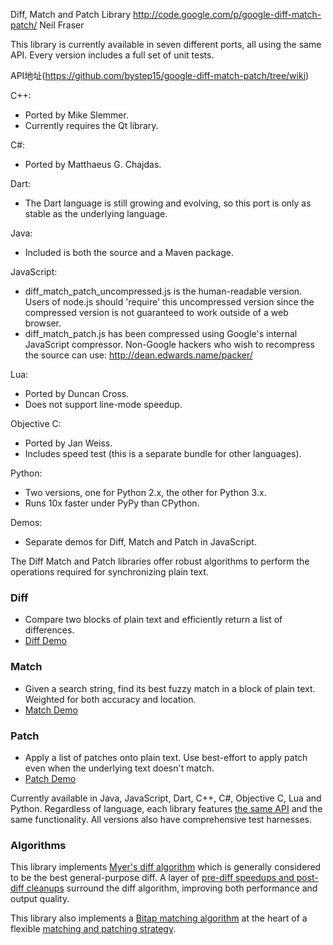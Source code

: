 Diff, Match and Patch Library
http://code.google.com/p/google-diff-match-patch/
Neil Fraser

This library is currently available in seven different ports, all using the same API.
Every version includes a full set of unit tests.

API地址(https://github.com/bystep15/google-diff-match-patch/tree/wiki)

C++:
* Ported by Mike Slemmer.
* Currently requires the Qt library.

C#:
* Ported by Matthaeus G. Chajdas.

Dart:
* The Dart language is still growing and evolving, so this port is only as
  stable as the underlying language.

Java:
* Included is both the source and a Maven package.

JavaScript:
* diff_match_patch_uncompressed.js is the human-readable version.
  Users of node.js should 'require' this uncompressed version since the
  compressed version is not guaranteed to work outside of a web browser.
* diff_match_patch.js has been compressed using Google's internal JavaScript compressor.
  Non-Google hackers who wish to recompress the source can use:
  http://dean.edwards.name/packer/

Lua:
* Ported by Duncan Cross.
* Does not support line-mode speedup.

Objective C:
* Ported by Jan Weiss.
* Includes speed test (this is a separate bundle for other languages).

Python:
* Two versions, one for Python 2.x, the other for Python 3.x.
* Runs 10x faster under PyPy than CPython.

Demos:
* Separate demos for Diff, Match and Patch in JavaScript.


The Diff Match and Patch libraries offer robust algorithms to perform the operations required for synchronizing plain text.

### Diff
* Compare two blocks of plain text and efficiently return a list of differences.
* [Diff Demo](http://neil.fraser.name/software/diff_match_patch/svn/trunk/demos/demo_diff.html)

### Match
* Given a search string, find its best fuzzy match in a block of plain text.  Weighted for both accuracy and location.
* [Match Demo](http://neil.fraser.name/software/diff_match_patch/svn/trunk/demos/demo_match.html)

### Patch
* Apply a list of patches onto plain text. Use best-effort to apply patch even when the underlying text doesn&#x27;t match.
* [Patch Demo](http://neil.fraser.name/software/diff_match_patch/svn/trunk/demos/demo_patch.html)

Currently available in Java, JavaScript, Dart, C++, C#, Objective C, Lua and Python. Regardless of language, each library features [the same API](https://github.com/bystep15/google-diff-match-patch/blob/wiki/API.md) and the same functionality. All versions also have comprehensive test harnesses.

### Algorithms

This library implements [Myer&#x27;s diff algorithm](http://neil.fraser.name/software/diff_match_patch/myers.pdf) which is generally considered to be the best general-purpose diff. A layer of [pre-diff speedups and post-diff cleanups](http://neil.fraser.name/writing/diff/) surround the diff algorithm, improving both performance and output quality.

This library also implements a [Bitap matching algorithm](http://neil.fraser.name/software/diff_match_patch/bitap.ps) at the heart of a flexible [matching and patching strategy](http://neil.fraser.name/writing/patch/).
